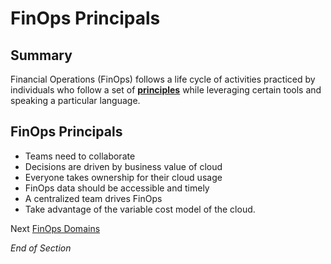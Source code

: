 # FinOps Principals

## Summary
Financial Operations (FinOps) follows a life cycle of activities practiced by individuals who follow a set of [**principles**](https://www.mindmeister.com/2727661067/04-finops-principles-ccovva) while leveraging certain tools and speaking a particular language.

## FinOps Principals
* Teams need to collaborate
* Decisions are driven by business value of cloud
* Everyone takes ownership for their cloud usage
* FinOps data should be accessible and timely
* A centralized team drives FinOps
* Take advantage of the variable cost model of the cloud.

Next [FinOps Domains](https://github.com/jamesbuckett/finops-certified-practitioner/blob/main/05-finops-domains.md)

*End of Section*